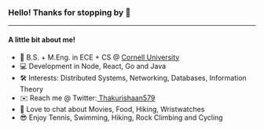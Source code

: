 ### Hello! Thanks for stopping by 👋
___
#### A little bit about me!
- 🏫 B.S. + M.Eng. in ECE + CS @ <a href="https://www.cornell.edu">Cornell University</a>
- 💻 Development in Node, React, Go and Java
- 🛠 Interests: Distributed Systems, Networking, Databases, Information Theory
- ✉️ Reach me @ Twitter:<a href=" https://twitter.com/Thakurishaan579"> Thakurishaan579</a>
- 💬 Love to chat about Movies, Food, Hiking, Wristwatches
- 😎 Enjoy Tennis, Swimming, Hiking, Rock Climbing and Cycling


<!--
**ishaanthakur/ishaanthakur** is a ✨ _special_ ✨ repository because its `README.md` (this file) appears on your GitHub profile.

Here are some ideas to get you started:

- 🔭 I’m currently working on ...
- 🌱 I’m currently learning ...
- 👯 I’m looking to collaborate on ...
- 🤔 I’m looking for help with ...
- 💬 Ask me about ...
- 📫 How to reach me: ...
- 😄 Pronouns: ...
- ⚡ Fun fact: ...
-->
